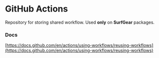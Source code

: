 # GitHub Actions

Repository for storing shared workflow. Used **only** on **SurfGear** packages.

### Docs

[https://docs.github.com/en/actions/using-workflows/reusing-workflows](https://docs.github.com/en/actions/using-workflows/reusing-workflows)